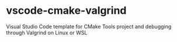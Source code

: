 # vscode-cmake-valgrind
Visual Studio Code template for CMake Tools project and debugging through Valgrind on Linux or WSL
